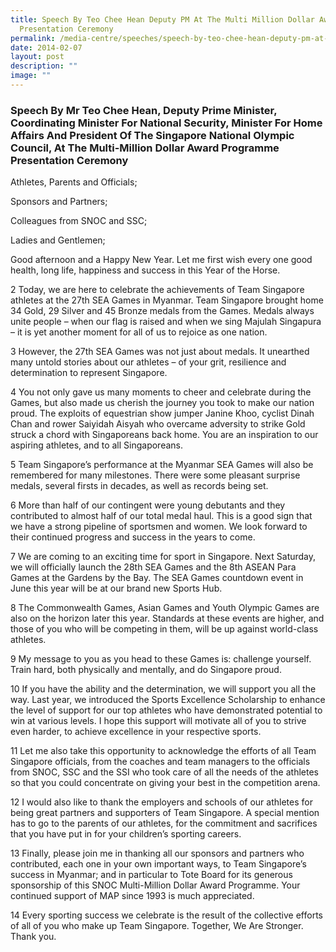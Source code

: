 ```yaml
---
title: Speech By Teo Chee Hean Deputy PM At The Multi Million Dollar Award
  Presentation Ceremony
permalink: /media-centre/speeches/speech-by-teo-chee-hean-deputy-pm-at-multi-million-dollar-award-ceremony/
date: 2014-02-07
layout: post
description: ""
image: ""
---
```


### **Speech By Mr Teo Chee Hean, Deputy Prime Minister, Coordinating Minister For National Security, Minister For Home Affairs And President Of The Singapore National Olympic Council, At The Multi-Million Dollar Award Programme Presentation Ceremony**

Athletes, Parents and Officials;

Sponsors and Partners;

Colleagues from SNOC and SSC;

Ladies and Gentlemen;

Good afternoon and a Happy New Year. Let me first wish every one good health, long life, happiness and success in this Year of the Horse.

2	Today, we are here to celebrate the achievements of Team Singapore athletes at the 27th SEA Games in Myanmar. Team Singapore brought home 34 Gold, 29 Silver and 45 Bronze medals from the Games. Medals always unite people – when our flag is raised and when we sing Majulah Singapura – it is yet another moment for all of us to rejoice as one nation. 

3	However, the 27th SEA Games was not just about medals. It unearthed many untold stories about our athletes – of your grit, resilience and determination to represent Singapore.

4	You not only gave us many moments to cheer and celebrate during the Games, but also made us cherish the journey you took to make our nation proud. The exploits of equestrian show jumper Janine Khoo, cyclist Dinah Chan and rower Saiyidah Aisyah who overcame adversity to strike Gold struck a chord with Singaporeans back home. You are an inspiration to our aspiring athletes, and to all Singaporeans.

5	Team Singapore’s performance at the Myanmar SEA Games will also be remembered for many milestones. There were some pleasant surprise medals, several firsts in decades, as well as records being set.

6	More than half of our contingent were young debutants and they contributed to almost half of our total medal haul. This is a good sign that we have a strong pipeline of sportsmen and women. We look forward to their continued progress and success in the years to come.

7	We are coming to an exciting time for sport in Singapore. Next Saturday, we will officially launch the 28th SEA Games and the 8th ASEAN Para Games at the Gardens by the Bay. The SEA Games countdown event in June this year will be at our brand new Sports Hub.

8	The Commonwealth Games, Asian Games and Youth Olympic Games are also on the horizon later this year.  Standards at these events are higher, and those of you who will be competing in them, will be up against world-class athletes.

9	My message to you as you head to these Games is: challenge yourself. Train hard, both physically and mentally, and do Singapore proud.

10	If you have the ability and the determination, we will support you all the way. Last year, we introduced the Sports Excellence Scholarship to enhance the level of support for our top athletes who have demonstrated potential to win at various levels. I hope this support will motivate all of you to strive even harder, to achieve excellence in your respective sports.

11	Let me also take this opportunity to acknowledge the efforts of all Team Singapore officials, from the coaches and team managers to the officials from SNOC, SSC and the SSI who took care of all the needs of the athletes so that you could concentrate on giving your best in the competition arena.

12	I would also like to thank the employers and schools of our athletes for being great partners and supporters of Team Singapore. A special mention has to go to the parents of our athletes, for the commitment and sacrifices that you have put in for your children’s sporting careers.

13	Finally, please join me in thanking all our sponsors and partners who contributed, each one in your own important ways, to Team Singapore’s success in Myanmar; and in particular to Tote Board for its generous sponsorship of this SNOC Multi-Million Dollar Award Programme. Your continued support of MAP since 1993 is much appreciated. 

14	Every sporting success we celebrate is the result of the collective efforts of all of you who make up Team Singapore. Together, We Are Stronger. Thank you.